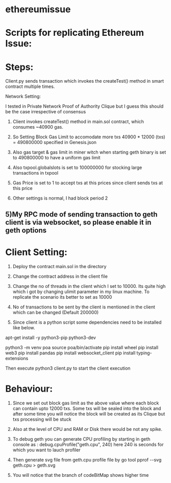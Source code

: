 # ethereumissue
Scripts for replicating Ethereum Issue:
=======================================
Steps:
========

Client.py sends transaction which invokes the createTest() method in smart contract multiple times.

Network Setting:

I tested in Private Network Proof of Authority Clique but I guess this should be the case irrespective of consensus

1) Client invokes createTest() method in main.sol contract, which consumes ~40900 gas.

2) So Setting Block Gas Limit to accomodate more txs 40900 * 12000 (txs) = 490800000  specified in Genesis.json

3) Also gas target & gas limit in miner witch when starting geth binary is set to 490800000 to have a uniform gas limit

4) Also txpool.globalslots is set to 100000000 for stocking large transactions in txpool

5) Gas Price is set to 1 to accept txs at this prices since client sends txs at this price

4) Other settings is normal, I had block period 2

5)My RPC mode of sending transaction to geth client is via websocket, so please enable it in geth options
-------------------------------------------------------------------------------------------------------------------

Client Setting:
==============

1) Deploy the contract main.sol in the directory

2) Change the contract address in the client file

3) Change the no of threads in the client which I set to 10000. Its quite high which i got by changing ulimit parameter in my linux machine. To replicate the scenario its better to set as 10000

4) No of transactions to be sent by the client is mentioned in the client which can be changed (Default 200000)

5) Since client is a python script some dependencies need to be installed like below.

apt-get install -y python3-pip python3-dev

python3 -m venv poa
source poa/bin/activate
pip install wheel
pip install web3
pip install pandas
pip install websocket_client
pip install typing-extensions

Then execute python3 client.py to start the client execution

Behaviour:
===========

1) Since we set out block gas limit as the above value where each block can contain upto 12000 txs.
   Some txs will be sealed into the block and after some time you will notice the block will be created as its Clique but txs processing will be stuck

2) Also at the level of CPU and RAM or Disk there would be not any spike.

3) To debug geth you can generate CPU profiling by starting in geth console as : debug.cpuProfile("geth.cpu", 240) here 240 is seconds for which you want to lauch profiler

4) Then generate svg file from geth.cpu profile file by go tool pprof --svg geth.cpu > geth.svg 

5) You will notice that the branch of codeBitMap shows higher time
